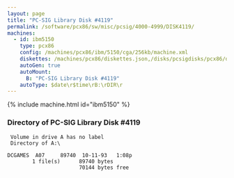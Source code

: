 ```yaml
---
layout: page
title: "PC-SIG Library Disk #4119"
permalink: /software/pcx86/sw/misc/pcsig/4000-4999/DISK4119/
machines:
  - id: ibm5150
    type: pcx86
    config: /machines/pcx86/ibm/5150/cga/256kb/machine.xml
    diskettes: /machines/pcx86/diskettes.json,/disks/pcsigdisks/pcx86/diskettes.json
    autoGen: true
    autoMount:
      B: "PC-SIG Library Disk #4119"
    autoType: $date\r$time\rB:\rDIR\r
---
```


{% include machine.html id="ibm5150" %}

### Directory of PC-SIG Library Disk #4119

     Volume in drive A has no label
     Directory of A:\

    DCGAMES  A07     89740  10-11-93   1:08p
            1 file(s)      89740 bytes
                           70144 bytes free
